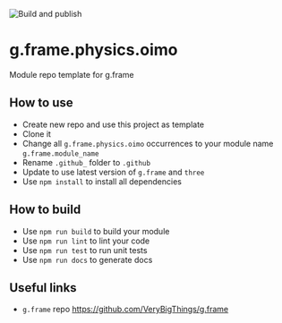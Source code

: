 ![Build and publish](https://github.com/VeryBigThings/g.frame.physics.oimo/workflows/Build%20and%20publish/badge.svg?branch=master)
# g.frame.physics.oimo
Module repo template for g.frame

## How to use
* Create new repo and use this project as template
* Clone it
* Change all `g.frame.physics.oimo` occurrences to your module name `g.frame.module_name`
* Rename `.github_` folder to `.github`
* Update to use latest version of `g.frame` and `three`
* Use `npm install` to install all dependencies


## How to build
* Use `npm run build` to build your module
* Use `npm run lint` to lint your code
* Use `npm run test` to run unit tests
* Use `npm run docs` to generate docs

## Useful links
* `g.frame` repo https://github.com/VeryBigThings/g.frame
